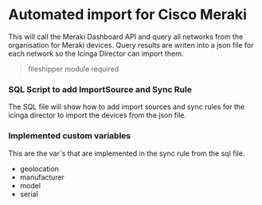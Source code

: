 # Automated import for Cisco Meraki

This will call the Meraki Dashboard API and query all networks from the organisation for Meraki devices.
Query results are writen into a json file for each network so the Icinga Director can import them.

> fileshipper module required

### SQL Script to add ImportSource and Sync Rule
The SQL file will show how to add import sources and sync rules for the icinga director to import the devices from the json file.
### Implemented custom variables
This are the var´s that are implemented in the sync rule from the sql file.
- geolocation
- manufacturer
- model
- serial
